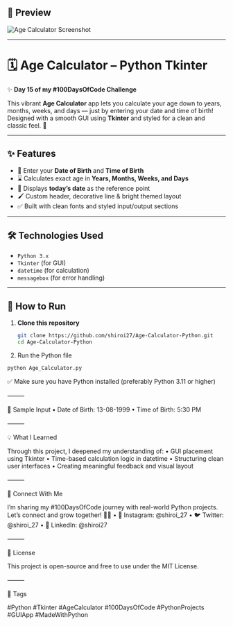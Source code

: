 ## 📸 Preview  
![Age Calculator Screenshot](https://github.com/user-attachments/assets/3f29e225-e231-42c8-a850-8885b5dc7983)


---

# 🗓️ Age Calculator – Python Tkinter  
✨ **Day 15 of my #100DaysOfCode Challenge**

This vibrant **Age Calculator** app lets you calculate your age down to years, months, weeks, and days — just by entering your date and time of birth!  
Designed with a smooth GUI using **Tkinter** and styled for a clean and classic feel. 🎯

---

## ✨ Features
- 🎉 Enter your **Date of Birth** and **Time of Birth**
- ⌛ Calculates exact age in **Years, Months, Weeks, and Days**
- 📆 Displays **today’s date** as the reference point
- 🖌️ Custom header, decorative line & bright themed layout
- ✅ Built with clean fonts and styled input/output sections

---

## 🛠️ Technologies Used
- `Python 3.x`
- `Tkinter` (for GUI)
- `datetime` (for calculation)
- `messagebox` (for error handling)

---

## 🚀 How to Run

1. **Clone this repository**
   
   ```bash
   git clone https://github.com/shiroi27/Age-Calculator-Python.git
   cd Age-Calculator-Python
   ```
2.	Run the Python file
   ```bash
   python Age_Calculator.py
   ```


✅ Make sure you have Python installed (preferably Python 3.11 or higher)

⸻

📌 Sample Input
	•	Date of Birth: 13-08-1999
	•	Time of Birth: 5:30 PM

⸻

💡 What I Learned

Through this project, I deepened my understanding of:
	•	GUI placement using Tkinter
	•	Time-based calculation logic in datetime
	•	Structuring clean user interfaces
	•	Creating meaningful feedback and visual layout

⸻

🤝 Connect With Me

I’m sharing my #100DaysOfCode journey with real-world Python projects.
Let’s connect and grow together! 🌱✨
	•	📸 Instagram: @shiroi_27
	•	🐦 Twitter: @shiroi_27
	•	💼 LinkedIn: @shiroi27

⸻

📜 License

This project is open-source and free to use under the MIT License.

⸻

🔖 Tags

#Python #Tkinter #AgeCalculator #100DaysOfCode #PythonProjects #GUIApp #MadeWithPython
